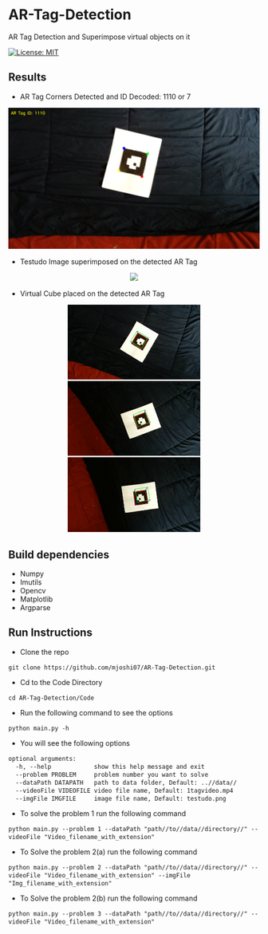 # AR-Tag-Detection
AR Tag Detection and Superimpose virtual objects on it

[![License: MIT](https://img.shields.io/badge/License-MIT-yellow.svg)](https://opensource.org/licenses/MIT)

## Results
* AR Tag Corners Detected and ID Decoded: 1110 or 7
<p align="center">
<img src="https://github.com/mjoshi07/AR-Tag-Detection/blob/main/Data/results/AR_tag.png" width=640/>
</p>

* Testudo Image superimposed on the detected AR Tag
<p align="center">
<img src="https://github.com/mjoshi07/AR-Tag-Detection/blob/main/Data/results/img_on_AR_tag.gif"/>
</p>

* Virtual Cube placed on the detected AR Tag
<p align="center">
  <img src="https://github.com/mjoshi07/AR-Tag-Detection/blob/main/Data/results/cube2.png" height = 150/>
  <img src="https://github.com/mjoshi07/AR-Tag-Detection/blob/main/Data/results/cube1.png"  height = 150/>
  <img src="https://github.com/mjoshi07/AR-Tag-Detection/blob/main/Data/results/cube3.png"  height = 150/>
</p>

## Build dependencies
* Numpy
* Imutils
* Opencv
* Matplotlib
* Argparse

## Run Instructions
* Clone the repo
```
git clone https://github.com/mjoshi07/AR-Tag-Detection.git
```
* Cd to the Code Directory
```
cd AR-Tag-Detection/Code
```
* Run the following command to see the options
```
python main.py -h
```
* You will see the following options
```
optional arguments:
  -h, --help            show this help message and exit
  --problem PROBLEM     problem number you want to solve
  --dataPath DATAPATH   path to data folder, Default: ..//data//
  --videoFile VIDEOFILE video file name, Default: 1tagvideo.mp4
  --imgFile IMGFILE     image file name, Default: testudo.png
```
* To solve the problem 1 run the following command
```
python main.py --problem 1 --dataPath "path//to//data//directory//" --videoFile "Video_filename_with_extension" 
```
* To Solve the problem 2(a) run the following command
```
python main.py --problem 2 --dataPath "path//to//data//directory//" --videoFile "Video_filename_with_extension" --imgFile "Img_filename_with_extension"
```
* To Solve the problem 2(b) run the following command
```
python main.py --problem 3 --dataPath "path//to//data//directory//" --videoFile "Video_filename_with_extension"
```




